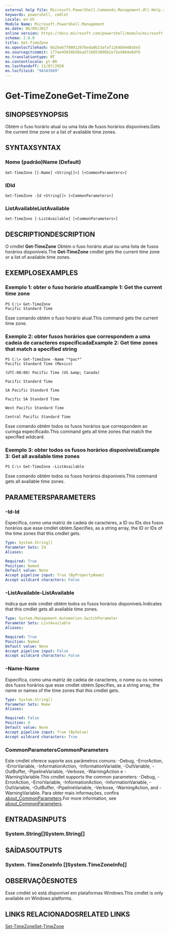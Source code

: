 ```yaml
---
external help file: Microsoft.PowerShell.Commands.Management.dll-Help.xml
keywords: powershell, cmdlet
Locale: en-US
Module Name: Microsoft.PowerShell.Management
ms.date: 06/09/2017
online version: https://docs.microsoft.com/powershell/module/microsoft.powershell.management/get-timezone?view=powershell-6&WT.mc_id=ps-gethelp
schema: 2.0.0
title: Get-TimeZone
ms.openlocfilehash: 0a2beb778001267beda0b23afaf1264b0440a5e5
ms.sourcegitcommit: 177ae45034b58ead716853096b2e72e4864e6df6
ms.translationtype: MT
ms.contentlocale: pt-BR
ms.lasthandoff: 11/07/2020
ms.locfileid: "94343949"
---
```

# <span data-ttu-id="67b4f-103">Get-TimeZone</span><span class="sxs-lookup"><span data-stu-id="67b4f-103">Get-TimeZone</span></span>

## <span data-ttu-id="67b4f-104">SINOPSE</span><span class="sxs-lookup"><span data-stu-id="67b4f-104">SYNOPSIS</span></span>
<span data-ttu-id="67b4f-105">Obtém o fuso horário atual ou uma lista de fusos horários disponíveis.</span><span class="sxs-lookup"><span data-stu-id="67b4f-105">Gets the current time zone or a list of available time zones.</span></span>

## <span data-ttu-id="67b4f-106">SYNTAX</span><span class="sxs-lookup"><span data-stu-id="67b4f-106">SYNTAX</span></span>

### <span data-ttu-id="67b4f-107">Nome (padrão)</span><span class="sxs-lookup"><span data-stu-id="67b4f-107">Name (Default)</span></span>

```
Get-TimeZone [[-Name] <String[]>] [<CommonParameters>]
```

### <span data-ttu-id="67b4f-108">ID</span><span class="sxs-lookup"><span data-stu-id="67b4f-108">Id</span></span>

```
Get-TimeZone -Id <String[]> [<CommonParameters>]
```

### <span data-ttu-id="67b4f-109">ListAvailable</span><span class="sxs-lookup"><span data-stu-id="67b4f-109">ListAvailable</span></span>

```
Get-TimeZone [-ListAvailable] [<CommonParameters>]
```

## <span data-ttu-id="67b4f-110">DESCRIPTION</span><span class="sxs-lookup"><span data-stu-id="67b4f-110">DESCRIPTION</span></span>

<span data-ttu-id="67b4f-111">O cmdlet **Get-TimeZone** Obtém o fuso horário atual ou uma lista de fusos horários disponíveis.</span><span class="sxs-lookup"><span data-stu-id="67b4f-111">The **Get-TimeZone** cmdlet gets the current time zone or a list of available time zones.</span></span>

## <span data-ttu-id="67b4f-112">EXEMPLOS</span><span class="sxs-lookup"><span data-stu-id="67b4f-112">EXAMPLES</span></span>

### <span data-ttu-id="67b4f-113">Exemplo 1: obter o fuso horário atual</span><span class="sxs-lookup"><span data-stu-id="67b4f-113">Example 1: Get the current time zone</span></span>

```
PS C:\> Get-TimeZone
Pacific Standard Time
```

<span data-ttu-id="67b4f-114">Esse comando obtém o fuso horário atual.</span><span class="sxs-lookup"><span data-stu-id="67b4f-114">This command gets the current time zone.</span></span>

### <span data-ttu-id="67b4f-115">Exemplo 2: obter fusos horários que correspondem a uma cadeia de caracteres especificada</span><span class="sxs-lookup"><span data-stu-id="67b4f-115">Example 2: Get time zones that match a specified string</span></span>

```
PS C:\> Get-TimeZone -Name "*pac*"
Pacific Standard Time (Mexico)

(UTC-08:00) Pacific Time (US &amp; Canada)

Pacific Standard Time

SA Pacific Standard Time

Pacific SA Standard Time

West Pacific Standard Time

Central Pacific Standard Time
```

<span data-ttu-id="67b4f-116">Esse comando obtém todos os fusos horários que correspondem ao curinga especificado.</span><span class="sxs-lookup"><span data-stu-id="67b4f-116">This command gets all time zones that match the specified wildcard.</span></span>

### <span data-ttu-id="67b4f-117">Exemplo 3: obter todos os fusos horários disponíveis</span><span class="sxs-lookup"><span data-stu-id="67b4f-117">Example 3: Get all available time zones</span></span>

```
PS C:\> Get-TimeZone -ListAvailable
```

<span data-ttu-id="67b4f-118">Esse comando obtém todos os fusos horários disponíveis.</span><span class="sxs-lookup"><span data-stu-id="67b4f-118">This command gets all available time zones.</span></span>

## <span data-ttu-id="67b4f-119">PARAMETERS</span><span class="sxs-lookup"><span data-stu-id="67b4f-119">PARAMETERS</span></span>

### <span data-ttu-id="67b4f-120">-Id</span><span class="sxs-lookup"><span data-stu-id="67b4f-120">-Id</span></span>

<span data-ttu-id="67b4f-121">Especifica, como uma matriz de cadeia de caracteres, a ID ou IDs dos fusos horários que esse cmdlet obtém.</span><span class="sxs-lookup"><span data-stu-id="67b4f-121">Specifies, as a string array, the ID or IDs of the time zones that this cmdlet gets.</span></span>

```yaml
Type: System.String[]
Parameter Sets: Id
Aliases:

Required: True
Position: Named
Default value: None
Accept pipeline input: True (ByPropertyName)
Accept wildcard characters: False
```

### <span data-ttu-id="67b4f-122">-ListAvailable</span><span class="sxs-lookup"><span data-stu-id="67b4f-122">-ListAvailable</span></span>

<span data-ttu-id="67b4f-123">Indica que este cmdlet obtém todos os fusos horários disponíveis.</span><span class="sxs-lookup"><span data-stu-id="67b4f-123">Indicates that this cmdlet gets all available time zones.</span></span>

```yaml
Type: System.Management.Automation.SwitchParameter
Parameter Sets: ListAvailable
Aliases:

Required: True
Position: Named
Default value: None
Accept pipeline input: False
Accept wildcard characters: False
```

### <span data-ttu-id="67b4f-124">-Name</span><span class="sxs-lookup"><span data-stu-id="67b4f-124">-Name</span></span>

<span data-ttu-id="67b4f-125">Especifica, como uma matriz de cadeia de caracteres, o nome ou os nomes dos fusos horários que esse cmdlet obtém.</span><span class="sxs-lookup"><span data-stu-id="67b4f-125">Specifies, as a string array, the name or names of the time zones that this cmdlet gets.</span></span>

```yaml
Type: System.String[]
Parameter Sets: Name
Aliases:

Required: False
Position: 0
Default value: None
Accept pipeline input: True (ByValue)
Accept wildcard characters: True
```

### <span data-ttu-id="67b4f-126">CommonParameters</span><span class="sxs-lookup"><span data-stu-id="67b4f-126">CommonParameters</span></span>

<span data-ttu-id="67b4f-127">Este cmdlet oferece suporte aos parâmetros comuns: -Debug, -ErrorAction, -ErrorVariable, -InformationAction, -InformationVariable, -OutVariable, -OutBuffer, -PipelineVariable, -Verbose, -WarningAction e -WarningVariable.</span><span class="sxs-lookup"><span data-stu-id="67b4f-127">This cmdlet supports the common parameters: -Debug, -ErrorAction, -ErrorVariable, -InformationAction, -InformationVariable, -OutVariable, -OutBuffer, -PipelineVariable, -Verbose, -WarningAction, and -WarningVariable.</span></span> <span data-ttu-id="67b4f-128">Para obter mais informações, confira [about_CommonParameters](https://go.microsoft.com/fwlink/?LinkID=113216).</span><span class="sxs-lookup"><span data-stu-id="67b4f-128">For more information, see [about_CommonParameters](https://go.microsoft.com/fwlink/?LinkID=113216).</span></span>

## <span data-ttu-id="67b4f-129">ENTRADAS</span><span class="sxs-lookup"><span data-stu-id="67b4f-129">INPUTS</span></span>

### <span data-ttu-id="67b4f-130">System.String[]</span><span class="sxs-lookup"><span data-stu-id="67b4f-130">System.String[]</span></span>

## <span data-ttu-id="67b4f-131">SAÍDAS</span><span class="sxs-lookup"><span data-stu-id="67b4f-131">OUTPUTS</span></span>

### <span data-ttu-id="67b4f-132">System. TimeZoneInfo []</span><span class="sxs-lookup"><span data-stu-id="67b4f-132">System.TimeZoneInfo[]</span></span>

## <span data-ttu-id="67b4f-133">OBSERVAÇÕES</span><span class="sxs-lookup"><span data-stu-id="67b4f-133">NOTES</span></span>

<span data-ttu-id="67b4f-134">Esse cmdlet só está disponível em plataformas Windows.</span><span class="sxs-lookup"><span data-stu-id="67b4f-134">This cmdlet is only available on Windows platforms.</span></span>

## <span data-ttu-id="67b4f-135">LINKS RELACIONADOS</span><span class="sxs-lookup"><span data-stu-id="67b4f-135">RELATED LINKS</span></span>

[<span data-ttu-id="67b4f-136">Set-TimeZone</span><span class="sxs-lookup"><span data-stu-id="67b4f-136">Set-TimeZone</span></span>](Set-TimeZone.md)
